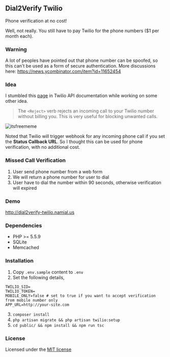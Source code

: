 ## Dial2Verify Twilio

Phone verification at no cost!

Well, not really. You still have to pay Twilio for the phone numbers ($1 per month each).

### Warning

A lot of peoples have pointed out that phone number can be spoofed, so this can't be used as a form of secure authentication. More discussions here: https://news.ycombinator.com/item?id=11652454

### Idea

I stumbled this [page](https://www.twilio.com/docs/api/twiml/reject) in Twilio API documentation while working on some other idea.

> The `<Reject>` verb rejects an incoming call to your Twilio number without billing you. This is very useful for blocking unwanted calls.

![itsfreememe](http://i0.kym-cdn.com/entries/icons/original/000/005/169/Screenshot_67.png "It's Free!")

Noted that Twilio will trigger webhook for any incoming phone call if you set the **Status Callback URL**. So I thought this can be used for phone verification, with no additional cost.

### Missed Call Verification

1. User send phone number from a web form
2. We will return a phone number for user to dial
3. User have to dial the number within 90 seconds, otherwise verification will expired

### Demo

http://dial2verify-twilio.namial.us

### Dependencies

- PHP >= 5.5.9
- SQLite
- Memcached

### Installation

1. Copy `.env.sample` content to `.env`
2. Set the following details,
```
TWILIO_SID=
TWILIO_TOKEN=
MOBILE_ONLY=false # set to true if you want to accept verification from mobile number only
APP_URL=http://your-site.com
```
3. `composer install`
4. `php artisan migrate && php artisan twilio:setup`
5. `cd public/ && npm install && npm run tsc`

### License

Licensed under the [MIT license](http://opensource.org/licenses/MIT)
